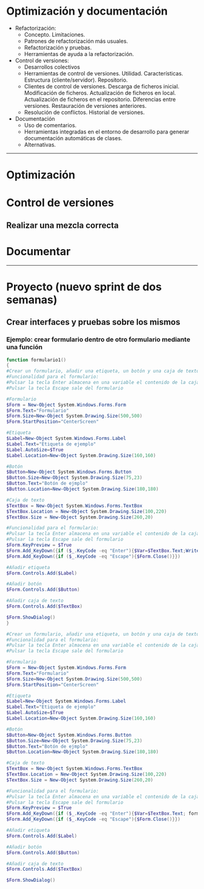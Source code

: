 # Optimización y documentación
- Refactorización:
  - Concepto. Limitaciones.
  - Patrones de refactorización más usuales.
  - Refactorización y pruebas.
  - Herramientas de ayuda a la refactorización.
- Control de versiones:
  - Desarrollos colectivos
  - Herramientas de control de versiones. Utilidad. Características. Estructura (cliente/servidor). Repositorio.
  - Clientes de control de versiones. Descarga de ficheros inicial. Modificación de ficheros. Actualización de ficheros en local. Actualización de ficheros en el repositorio. Diferencias entre versiones. Restauración de versiones anteriores.
  - Resolución de conflictos. Historial de versiones.
- Documentación
  - Uso de comentarios.
  - Herramientas integradas en el entorno de desarrollo para generar documentación automáticas de clases.
  - Alternativas.
  
-------------------
  
# Optimización
  
# Control de versiones
## Realizar una mezcla correcta
  
# Documentar

-------------------

# Proyecto (nuevo sprint de dos semanas)
## Crear interfaces y pruebas sobre los mismos
### Ejemplo: crear formulario dentro de otro formulario mediante una función
```PowerShell
function formulario1()
{
#Crear un formulario, añadir una etiqueta, un botón y una caja de texto
#Funcionalidad para el formulario:
#Pulsar la tecla Enter almacena en una variable el contenido de la caja de texto y se muestra
#Pulsar la tecla Escape sale del formulario

#Formulario
$Form = New-Object System.Windows.Forms.Form
$Form.Text="Formulario"
$Form.Size=New-Object System.Drawing.Size(500,500)
$Form.StartPosition="CenterScreen"

#Etiqueta
$Label=New-Object System.Windows.Forms.Label
$Label.Text="Etiqueta de ejemplo"
$Label.AutoSize=$True
$Label.Location=New-Object System.Drawing.Size(160,160)

#Botón
$Button=New-Object System.Windows.Forms.Button
$Button.Size=New-Object System.Drawing.Size(75,23)
$Button.Text="Botón de ejmplo"
$Button.Location=New-Object System.Drawing.Size(180,180)

#Caja de texto
$TextBox = New-Object System.Windows.Forms.TextBox
$TextBox.Location = New-Object System.Drawing.Size(100,220)
$TextBox.Size = New-Object System.Drawing.Size(260,20)

#Funcionalidad para el formulario:
#Pulsar la tecla Enter almacena en una variable el contenido de la caja de texto y se muestra
#Pulsar la tecla Escape sale del formulario
$Form.KeyPreview = $True
$Form.Add_KeyDown({if ($_.KeyCode -eq "Enter"){$Var=$TextBox.Text;Write-Host $Var;$Form.Close()}})
$Form.Add_KeyDown({if ($_.KeyCode -eq "Escape"){$Form.Close()}})

#Añadir etiqueta
$Form.Controls.Add($Label)

#Añadir botón
$Form.Controls.Add($Button)

#Añadir caja de texto
$Form.Controls.Add($TextBox)

$Form.ShowDialog()
}

#Crear un formulario, añadir una etiqueta, un botón y una caja de texto
#Funcionalidad para el formulario:
#Pulsar la tecla Enter almacena en una variable el contenido de la caja de texto y se muestra
#Pulsar la tecla Escape sale del formulario

#Formulario
$Form = New-Object System.Windows.Forms.Form
$Form.Text="Formulario"
$Form.Size=New-Object System.Drawing.Size(500,500)
$Form.StartPosition="CenterScreen"

#Etiqueta
$Label=New-Object System.Windows.Forms.Label
$Label.Text="Etiqueta de ejemplo"
$Label.AutoSize=$True
$Label.Location=New-Object System.Drawing.Size(160,160)

#Botón
$Button=New-Object System.Windows.Forms.Button
$Button.Size=New-Object System.Drawing.Size(75,23)
$Button.Text="Botón de ejmplo"
$Button.Location=New-Object System.Drawing.Size(180,180)

#Caja de texto
$TextBox = New-Object System.Windows.Forms.TextBox
$TextBox.Location = New-Object System.Drawing.Size(100,220)
$TextBox.Size = New-Object System.Drawing.Size(260,20)

#Funcionalidad para el formulario:
#Pulsar la tecla Enter almacena en una variable el contenido de la caja de texto y se muestra
#Pulsar la tecla Escape sale del formulario
$Form.KeyPreview = $True
$Form.Add_KeyDown({if ($_.KeyCode -eq "Enter"){$Var=$TextBox.Text; formulario1; Write-Host $Var;$Form.Close()}})
$Form.Add_KeyDown({if ($_.KeyCode -eq "Escape"){$Form.Close()}})

#Añadir etiqueta
$Form.Controls.Add($Label)

#Añadir botón
$Form.Controls.Add($Button)

#Añadir caja de texto
$Form.Controls.Add($TextBox)

$Form.ShowDialog()
```


